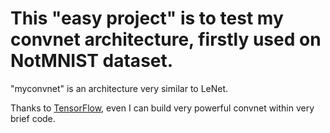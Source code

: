 # This "easy project" is to test my convnet architecture, firstly used on NotMNIST dataset.

"myconvnet" is an architecture very similar to LeNet.

Thanks to [TensorFlow](http://www.TensorFlow.org), even I can build very powerful convnet within very brief code.
